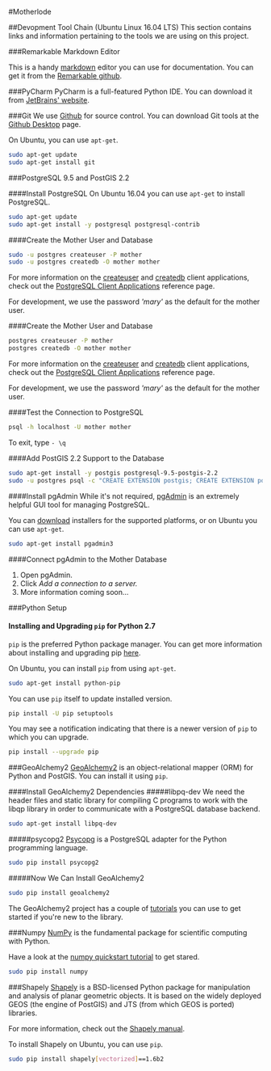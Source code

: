 #Motherlode

##Devopment Tool Chain (Ubuntu Linux 16.04 LTS)
This section contains links and information pertaining to the tools we are using on this project.

###Remarkable Markdown Editor

This is a handy [markdown](https://en.wikipedia.org/wiki/Markdown) editor you can use for documentation.  You can get it from the [Remarkable github](https://remarkableapp.github.io).

###PyCharm
PyCharm is a full-featured Python IDE.  You can download it from  [JetBrains' website](https://www.jetbrains.com/pycharm/download/#section=linux).

###Git
We use [Github](https://github.com/patdaburu/Motherlode) for source control.  You can download Git tools at the [Github Desktop](https://desktop.github.com) page.

On Ubuntu, you can use `apt-get`.

```sh
sudo apt-get update
sudo apt-get install git
```

###PostgreSQL 9.5 and PostGIS 2.2 

####Install PostgreSQL
On Ubuntu 16.04 you can use `apt-get` to install PostgreSQL.

```sh
sudo apt-get update
sudo apt-get install -y postgresql postgresql-contrib
```

####Create the Mother User and Database
```sh
sudo -u postgres createuser -P mother
sudo -u postgres createdb -O mother mother
```
For more information on the [createuser](https://www.postgresql.org/docs/devel/static/app-createdb.html) and [createdb](https://www.postgresql.org/docs/devel/static/app-createdb.html) client applications, check out the [PostgreSQL Client Applications](https://www.postgresql.org/docs/devel/static/app-createdb.html) reference page.

For development, we use the password _'mary'_ as the default for the mother user.

####Create the Mother User and Database
```sh
postgres createuser -P mother
postgres createdb -O mother mother
```
For more information on the [createuser](https://www.postgresql.org/docs/devel/static/app-createdb.html) and [createdb](https://www.postgresql.org/docs/devel/static/app-createdb.html) client applications, check out the [PostgreSQL Client Applications](https://www.postgresql.org/docs/devel/static/app-createdb.html) reference page.

For development, we use the password _'mary'_ as the default for the mother user.

####Test the Connection to PostgreSQL
```sh
psql -h localhost -U mother mother
```
To exit, type `- \q`

####Add PostGIS 2.2 Support to the Database
```sh
sudo apt-get install -y postgis postgresql-9.5-postgis-2.2
sudo -u postgres psql -c "CREATE EXTENSION postgis; CREATE EXTENSION postgis_topology;" mother
```

####Install pgAdmin
While it's not required, [pgAdmin](https://www.pgadmin.org) is an extremely helpful GUI tool for managing PostgreSQL.

You can [download](https://www.pgadmin.org/download/) installers for the supported platforms, or on Ubuntu you can use `apt-get`.
```sh
sudo apt-get install pgadmin3
```

####Connect pgAdmin to the Mother Database
1. Open pgAdmin.
2. Click _Add a connection to a server._
3. More information coming soon...

###Python Setup
#### Installing and Upgrading `pip` for Python 2.7
`pip` is the preferred Python package manager.  You can get more information about installing and upgrading pip [here](https://packaging.python.org/installing/).


On Ubuntu, you can install `pip` from using `apt-get`.
```sh
sudo apt-get install python-pip
```

You can use `pip` itself to update installed version.
```sh
pip install -U pip setuptools
```

You may see a notification indicating that there is a newer version of `pip` to which you can upgrade.
```sh
pip install --upgrade pip
```

<!--
#### Installing and Upgrading `pip` for Python 3
`pip` is the preferred Python package manager.  You can get more information about installing and upgrading pip [here](https://packaging.python.org/installing/).


On Ubuntu, you can install `pip` from using `apt-get`.
```sh
sudo apt-get install python3-pip
```

You can use `pip` itself to update installed version.
```sh
pip install -U pip setuptools
```

You may see a notification indicating that there is a newer version of `pip` to which you can upgrade.
```sh
pip install --upgrade pip
```

On Ubuntu, `pip` for Python 3 installs into `/usr/lib/python3/dist-packages/pip`.
-->

###GeoAlchemy2
[GeoAlchemy2](http://geoalchemy-2.readthedocs.io/en/latest/) is an object-relational mapper (ORM) for Python and PostGIS.  You can install it using `pip`.

####Install GeoAlchemy2 Dependencies
#####libpq-dev
We need the header files and static library for compiling C programs to work with the libqp library in order to communicate with a PostgreSQL database backend.
```sh
sudo apt-get install libpq-dev
```
#####psycopg2
[Psycopg](http://initd.org/psycopg/) is a PostgreSQL adapter for the Python programming language. 
```sh
sudo pip install psycopg2
```

#####Now We Can Install GeoAlchemy2
```sh
sudo pip install geoalchemy2
```
The GeoAlchemy2 project has a couple of [tutorials](http://geoalchemy-2.readthedocs.io/en/latest/#tutorials) you can use to get started if you're new to the library. 

###Numpy
[NumPy](http://www.numpy.org/) is the fundamental package for scientific computing with Python.

Have a look at the [numpy quickstart tutorial](https://docs.scipy.org/doc/numpy-dev/user/quickstart.html) to get stared.
```sh
sudo pip install numpy
```

###Shapely
[Shapely](https://pypi.python.org/pypi/Shapely) is a BSD-licensed Python package for manipulation and analysis of planar geometric objects. It is based on the widely deployed GEOS (the engine of PostGIS) and JTS (from which GEOS is ported) libraries.

For more information, check out the [Shapely manual](https://toblerity.org/shapely/manual.html).

To install Shapely on Ubuntu, you can use `pip`.
```sh
sudo pip install shapely[vectorized]==1.6b2
```
